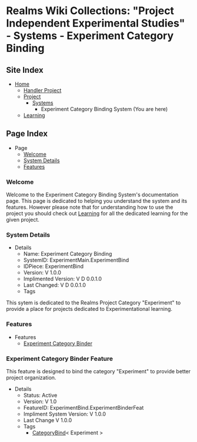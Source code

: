 [Page]:https://github.com/Ancient-Majik-Tech/Learn.Tutorial.Collections/blob/main/Project/Extends/ProjectUpdateInWorks.md

[Page Home]:https://github.com/Ancient-Majik-Tech/Learn.Tutorial.Collections/blob/main/Project/Extends/ProjectUpdateInWorks.md
[Page Proj Home]:https://github.com/Ancient-Majik-Tech/Learn.Tutorial.Collections/blob/main/Project/Extends/ProjectUpdateInWorks.md
[Page Proj Parent]:https://github.com/Ancient-Majik-Tech/Learn.Tutorial.Collections/blob/main/Project/Extends/ProjectUpdateInWorks.md
[Page Sys Home]:[ProjHome]#system-layout
[Page Learn Home]:https://github.com/Ancient-Majik-Tech/Learn.Tutorial.Collections/blob/main/Project/Extends/ProjectUpdateInWorks.md

[Sec Welcome]:[page]#welcome
[Sec Details]:[page]#system-details
[Sec Features]:[page]#features

[Feat Bind]:[page]#[category]-category-binder-feature

[Tag Feat CatBind]:https://github.com/Ancient-Majik-Tech/Learn.Tutorial.Collections/blob/main/Project/Extends/ProjectUpdateInWorks.md

# Realms Wiki Collections: "Project Independent Experimental Studies" - Systems - Experiment Category Binding 

## Site Index

- [Home][Page Home]
	- [Handler Project][Page Proj Parent]
	- [Project][Page Proj Home]
		- [Systems][Page Sys Home]
			- Experiment Category Binding System (You are here)
	- [Learning][Page Learn Home]

## Page Index

- Page
	- [Welcome][Sec Welcome]
	- [System Details][Sec Details]
	- [Features][Sec Features]

### Welcome

Welcome to the Experiment Category Binding System's documentation page. This page is dedicated to helping you understand the system and its features. However please note that for understanding how to use the project you should check out [Learning][Page Learn Home] for all the dedicated learning for the given project.

### System Details

- Details
	- Name: Experiment Category Binding
	- SystemID: ExperimentMain.ExperimentBind
	- IDPiece: ExperimentBind
	- Version: V 1.0.0
	- Implimented Version: V D 0.0.1.0
	- Last Changed: V D 0.0.1.0
	- Tags

This sytem is dedicated to the Realms Project Category "Experiment" to provide a place for projects dedicated to Experimentational learning.

### Features

- Features
	- [Experiment Category Binder][Feat Bind]


### Experiment Category Binder Feature

This feature is designed to bind the category "Experiment" to provide better project organization.

- Details
	- Status: Active
	- Version: V 1.0
	- FeatureID: ExperimentBind.ExperimentBinderFeat
	- Impliment System Version: V 1.0.0
	- Last Change V 1.0.0
	- Tags
		- [CategoryBind][Tag Feat CatBind]< Experiment >